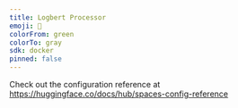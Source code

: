 ```yaml
---
title: Logbert Processor
emoji: 🦀
colorFrom: green
colorTo: gray
sdk: docker
pinned: false
---
```


Check out the configuration reference at https://huggingface.co/docs/hub/spaces-config-reference

